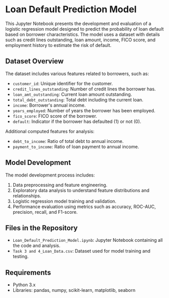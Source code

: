 # Loan Default Prediction Model

This Jupyter Notebook presents the development and evaluation of a logistic regression model designed to predict the probability of loan default based on borrower characteristics. The model uses a dataset with details such as credit lines outstanding, loan amount, income, FICO score, and employment history to estimate the risk of default.

## Dataset Overview

The dataset includes various features related to borrowers, such as:
- `customer_id`: Unique identifier for the customer.
- `credit_lines_outstanding`: Number of credit lines the borrower has.
- `loan_amt_outstanding`: Current loan amount outstanding.
- `total_debt_outstanding`: Total debt including the current loan.
- `income`: Borrower's annual income.
- `years_employed`: Number of years the borrower has been employed.
- `fico_score`: FICO score of the borrower.
- `default`: Indicator if the borrower has defaulted (1) or not (0).

Additional computed features for analysis:
- `debt_to_income`: Ratio of total debt to annual income.
- `payment_to_income`: Ratio of loan payment to annual income.

## Model Development

The model development process includes:
1. Data preprocessing and feature engineering.
2. Exploratory data analysis to understand feature distributions and relationships.
3. Logistic regression model training and validation.
4. Performance evaluation using metrics such as accuracy, ROC-AUC, precision, recall, and F1-score.

## Files in the Repository

- `Loan_Default_Prediction_Model.ipynb`: Jupyter Notebook containing all the code and analysis.
- `Task 3 and 4_Loan_Data.csv`: Dataset used for model training and testing.

## Requirements

- Python 3.x
- Libraries: pandas, numpy, scikit-learn, matplotlib, seaborn
